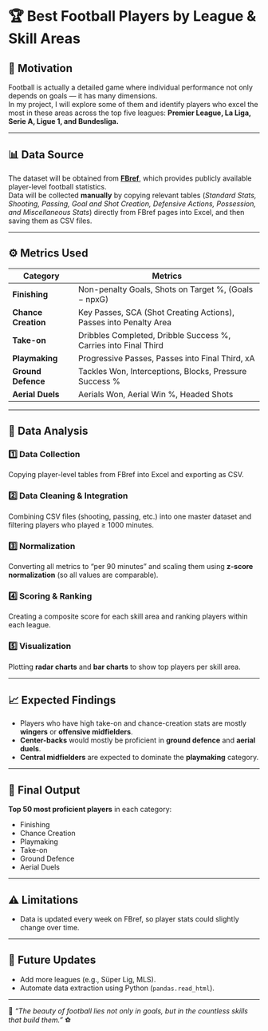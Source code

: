 # 🏆 Best Football Players by League & Skill Areas

## 🎯 Motivation
Football is actually a detailed game where individual performance not only depends on goals — it has many dimensions.  
In my project, I will explore some of them and identify players who excel the most in these areas across the top five leagues: **Premier League, La Liga, Serie A, Ligue 1, and Bundesliga.**

---

## 📊 Data Source
The dataset will be obtained from **[FBref](https://fbref.com)**, which provides publicly available player-level football statistics.  
Data will be collected **manually** by copying relevant tables (*Standard Stats, Shooting, Passing, Goal and Shot Creation, Defensive Actions, Possession, and Miscellaneous Stats*) directly from FBref pages into Excel, and then saving them as CSV files.

---

## ⚙️ Metrics Used

| Category | Metrics |
|-----------|----------|
| **Finishing** | Non-penalty Goals, Shots on Target %, (Goals − npxG) |
| **Chance Creation** | Key Passes, SCA (Shot Creating Actions), Passes into Penalty Area |
| **Take-on** | Dribbles Completed, Dribble Success %, Carries into Final Third |
| **Playmaking** | Progressive Passes, Passes into Final Third, xA |
| **Ground Defence** | Tackles Won, Interceptions, Blocks, Pressure Success % |
| **Aerial Duels** | Aerials Won, Aerial Win %, Headed Shots |

---

## 🧮 Data Analysis

### 1️⃣ Data Collection  
Copying player-level tables from FBref into Excel and exporting as CSV.

### 2️⃣ Data Cleaning & Integration  
Combining CSV files (shooting, passing, etc.) into one master dataset and filtering players who played ≥ 1000 minutes.

### 3️⃣ Normalization  
Converting all metrics to “per 90 minutes” and scaling them using **z-score normalization** (so all values are comparable).

### 4️⃣ Scoring & Ranking  
Creating a composite score for each skill area and ranking players within each league.

### 5️⃣ Visualization  
Plotting **radar charts** and **bar charts** to show top players per skill area.

---

## 📈 Expected Findings
- Players who have high take-on and chance-creation stats are mostly **wingers** or **offensive midfielders**.  
- **Center-backs** would mostly be proficient in **ground defence** and **aerial duels**.  
- **Central midfielders** are expected to dominate the **playmaking** category.

---

## 🏁 Final Output
**Top 50 most proficient players** in each category:
- Finishing  
- Chance Creation  
- Playmaking  
- Take-on  
- Ground Defence  
- Aerial Duels  

---

## ⚠️ Limitations
- Data is updated every week on FBref, so player stats could slightly change over time.

---

## 🔮 Future Updates
- Add more leagues (e.g., Süper Lig, MLS).  
- Automate data extraction using Python (`pandas.read_html`).  

---

💬 *“The beauty of football lies not only in goals, but in the countless skills that build them.”* ⚽
